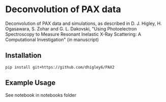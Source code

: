 # Deconvolution of PAX data

Deconvolution of PAX data and simulations, as described in
D. J. Higley, H. Ogasawara, S. Zohar and G. L. Dakovski, "Using Photoelectron Spectroscopy to Measure Resonant Inelastic X-Ray Scattering: A Computational Investigation" (in manuscript)

## Installation

```
pip install git+https://github.com/dhigley6/PAX2
```

## Example Usage

See notebook in notebooks folder
